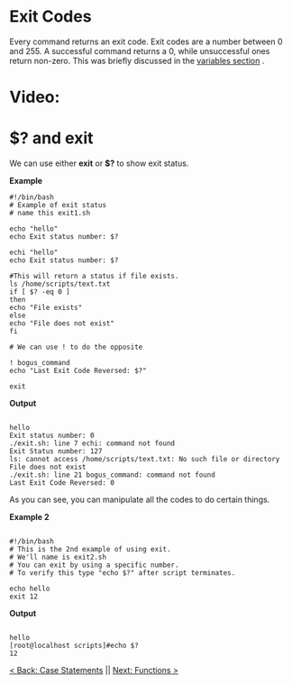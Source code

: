 # Exit Codes
Every command returns an exit code.
Exit codes are a number between 0 and 255.
A successful command returns a 0, while unsuccessful ones return non-zero. This was briefly discussed in the  [variables section](https://sxcdennis.github.io/basic-shell-scripting/Variables "Variables") .

# Video:


# $? and exit
 We can use either **exit** or **$?** to show exit status.

 **Example**

 ```
#!/bin/bash
# Example of exit status
# name this exit1.sh

echo "hello"
echo Exit status number: $?

echi "hello"
echo Exit status number: $?

#This will return a status if file exists.
ls /home/scripts/text.txt
if [ $? -eq 0 ]
then
echo "File exists"
else
echo "File does not exist"
fi

# We can use ! to do the opposite

! bogus_command
echo "Last Exit Code Reversed: $?"

exit
 ```

 **Output**

 ```

hello
Exit status number: 0
./exit.sh: line 7 echi: command not found
Exit Status number: 127
ls: cannot access /home/scripts/text.txt: No such file or directory
File does not exist
./exit.sh: line 21 bogus_command: command not found
Last Exit Code Reversed: 0

 ```
As you can see, you can manipulate all the codes to do certain things.

**Example 2**

```

#!/bin/bash
# This is the 2nd example of using exit.
# We'll name is exit2.sh
# You can exit by using a specific number.
# To verify this type "echo $?" after script terminates.

echo hello  
exit 12

```

**Output**

```

hello
[root@localhost scripts]#echo $?
12

```

[< Back: Case Statements](https://sxcdennis.github.io/basic-shell-scripting/Case%20Statements "Case Statements") || [Next: Functions >](https://sxcdennis.github.io/basic-shell-scripting/Functions "Functions")
